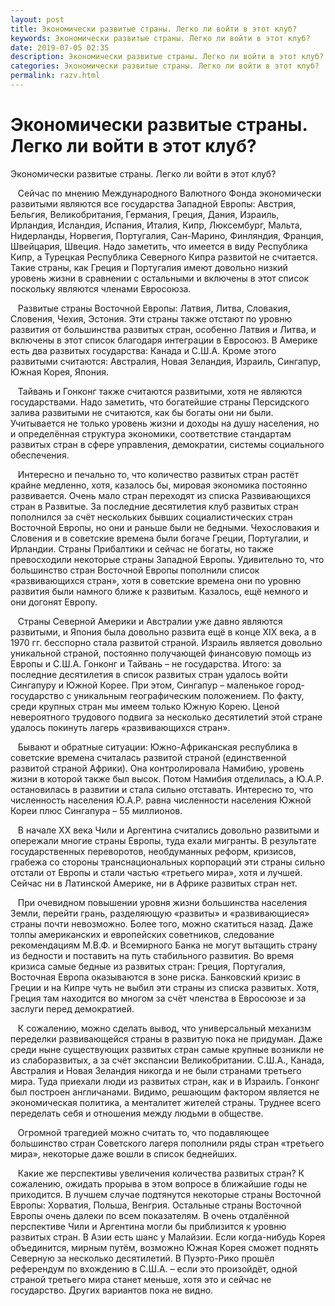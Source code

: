 ```yaml
---
layout: post
title: Экономически развитые страны. Легко ли войти в этот клуб? 
keywords: Экономически развитые страны. Легко ли войти в этот клуб?
date: 2019-07-05 02:35
description: Экономически развитые страны. Легко ли войти в этот клуб?
categories: Экономически развитые страны. Легко ли войти в этот клуб?
permalink: razv.html
---
```


# Экономически развитые страны. Легко ли войти в этот клуб?




Экономически развитые страны. Легко ли войти в этот клуб?


      Сейчас по мнению Международного Валютного Фонда экономически развитыми являются все государства Западной Европы: Австрия, Бельгия, Великобритания, Германия, Греция, Дания, Израиль, Ирландия, Исландия, Испания, Италия, Кипр, Люксембург, Мальта, Нидерланды, Норвегия, Португалия, Сан-Марино, Финляндия, Франция, Швейцария, Швеция. Надо заметить, что имеется в виду Республика Кипр, а Турецкая Республика Северного Кипра развитой не считается. Такие страны, как Греция и Португалия имеют довольно низкий уровень жизни в сравнении с остальными и включены в этот список поскольку являются членами Евросоюза.     
   



       Развитые страны Восточной Европы: Латвия, Литва, Словакия, Словения, Чехия, Эстония. Эти страны также отстают по уровню развития от большинства развитых стран, особенно Латвия и Литва, и включены в этот список благодаря интеграции в Евросоюз.
В Америке есть два развитых государства: Канада и С.Ш.А. 
Кроме этого развитыми считаются: Австралия, Новая Зеландия, Израиль, Сингапур, Южная Корея, Япония. 
  




       Тайвань и Гонконг также считаются развитыми, хотя не являются государствами.
Надо заметить, что богатейшие страны Персидского залива развитыми не считаются, как бы богаты они ни были. Учитывается не только уровень жизни и доходы на душу населения, но и определённая структура экономики, соответствие стандартам развитых стран в сфере управления, демократии, системы социального обеспечения. 
 





      Интересно и печально то, что количество развитых стран растёт крайне медленно, хотя, казалось бы, мировая экономика постоянно развивается. Очень мало стран переходят из списка Развивающихся стран в Развитые. За последние десятилетия клуб развитых стран пополнился за счёт нескольких бывших социалистических стран Восточной Европы, но они и раньше были не бедными. Чехословакия и Словения и в советские времена были богаче Греции, Португалии, и Ирландии. Страны Прибалтики и сейчас не богаты, но также превосходили некоторые страны Западной Европы. Удивительно то, что большинство стран Восточной Европы пополнили список «развивающихся стран», хотя в советские времена они по уровню развития были намного ближе к развитым. Казалось, ещё немного и они догонят Европу.




      Страны Северной Америки и Австралии уже давно являются развитыми, и Япония была довольно развита ещё в конце XIX века, а в 1970 гг. бесспорно стала развитой страной.
Израиль является довольно уникальной страной, постоянно получающей финансовую помощь из Европы и С.Ш.А. Гонконг и Тайвань – не государства. Итого: за последние десятилетия в список развитых стран удалось войти Сингапуру и Южной Корее. При этом, Сингапур – маленькое город-государство с уникальным географическим положением. По факту, среди крупных стран мы имеем только Южную Корею. Ценой невероятного трудового подвига за несколько десятилетий этой стране удалось покинуть лагерь «развивающихся стран». 
   




      Бывают и обратные ситуации: Южно-Африканская республика в советские времена считалась развитой страной (единственной развитой страной Африки). Она контролировала Намибию, уровень жизни в которой также был высок. Потом Намибия отделилась, а Ю.А.Р. остановилась в развитии и стала сильно отставать. Интересно то, что численность населения Ю.А.Р. равна численности населения  Южной Кореи плюс Сингапура  – 55 миллионов.  





      В начале XX века Чили и Аргентина считались довольно развитыми и опережали многие страны Европы, туда ехали мигранты. В результате государственных переворотов, необдуманных реформ, кризисов, грабежа со стороны транснациональных корпораций эти страны сильно отстали от Европы и стали частью «третьего мира», хотя и лучшей. 
Сейчас ни в Латинской Америке, ни в Африке развитых стран нет. 




       При очевидном повышении уровня жизни большинства населения Земли, перейти грань, разделяющую «развиты» и «развивающиеся» страны почти невозможно. Более того, можно скатиться назад. Даже толпы американских и европейских советников, следование рекомендациям М.В.Ф. и Всемирного Банка не могут вытащить страну из бедности и поставить на путь стабильного развития. Во время кризиса самые бедные из развитых стран: Греция, Португалия, Восточная Европа оказываются в зоне риска. Банковский кризис в Греции и на Кипре чуть не выбил эти страны из списка развитых. Хотя, Греция там находится во многом за счёт членства в Евросоюзе и за заслуги перед демократией.   




        К сожалению, можно сделать вывод, что универсальный механизм переделки развивающейся страны в развитую пока не придуман. Даже среди ныне существующих развитых стран самые крупные возникли не из слаборазвитых, а за счёт экспансии Великобритании. С.Ш.А., Канада, Австралия и Новая Зеландия никогда и не были странами третьего мира. Туда приехали люди из развитых стран, как и в Израиль. Гонконг был построен англичанами. Видимо, решающим фактором является не экономическая политика, а менталитет жителей страны. Труднее всего переделать себя и отношения между людьми в обществе. 



        Огромной трагедией можно считать то, что подавляющее большинство стран Советского лагеря пополнили ряды стран «третьего мира», некоторые даже вошли в список беднейших.




      Какие же перспективы увеличения количества развитых стран? К сожалению, ожидать прорыва в этом вопросе в ближайшие годы не приходится. В лучшем случае подтянутся некоторые страны Восточной Европы: Хорватия, Польша, Венгрия. Остальные страны Восточной Европы очень далеки по всем показателям. В очень отдалённой перспективе Чили и Аргентина могли бы приблизится к уровню развитых стран. В Азии есть шанс у Малайзии. Если когда-нибудь Корея объединится, мирным путём, возможно Южная Корея сможет поднять Северную за несколько десятилетий. В Пуэрто-Рико прошёл референдум по вхождению в С.Ш.А. – если это произойдёт, одной страной третьего мира станет меньше, хотя это и сейчас не государство. Других вариантов пока не видно.


			
